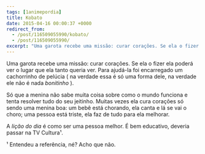```yaml
---
tags: [1animepordia]
title: Kobato
date: 2015-04-16 00:00:37 +0000
redirect_from:
  - /post/116509055990/kobato/
  - /post/116509055990/
excerpt: "Uma garota recebe uma missão: curar corações. Se ela o fizer ela poderá ver o lugar que ela tanto queria ver."
---
```


Uma garota recebe uma missão: curar corações. Se ela o fizer ela poderá
ver o lugar que ela tanto queria ver. Para ajudá-la foi encarregado um
cachorrinho de pelúcia ( na verdade essa é só uma forma dele, na verdade
ele não é nada *bonitinho* ).

Só que a menina não sabe muita coisa sobre como o mundo funciona e tenta
resolver tudo do seu jeitinho. Muitas vezes ela cura corações só sendo
uma menina boa: um bebê está chorando, ela canta e lá se vai o choro;
uma pessoa está triste, ela faz de tudo para ela melhorar.

A *lição do dia* é como ser uma pessoa melhor. É bem educativo, deveria
passar na TV Cultura¹.

<!-- more -->

¹ Entendeu a referência, né? Acho que não.



